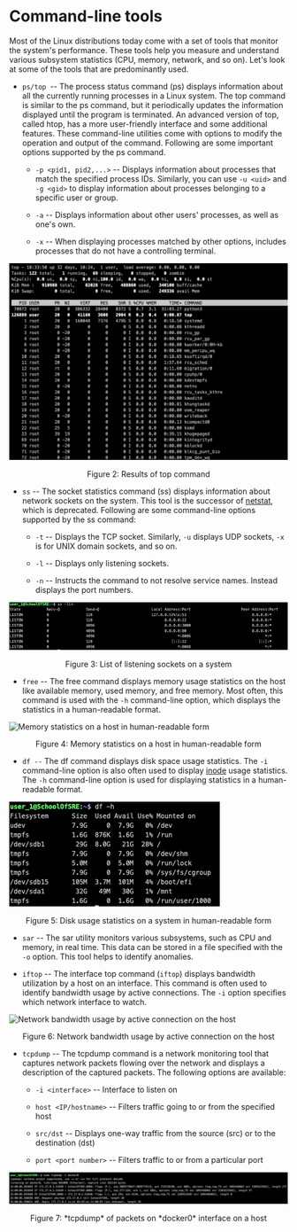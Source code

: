 ##

# Command-line tools
Most of the Linux distributions today come with a set of tools that
monitor the system's performance. These tools help you measure and
understand various subsystem statistics (CPU, memory, network, and so
on). Let's look at some of the tools that are predominantly used.

-   `ps/top `-- The process status command (ps) displays information
     about all the currently running processes in a Linux system. The
     top command is similar to the ps command, but it periodically
     updates the information displayed until the program is terminated.
     An advanced version of top, called htop, has a more user-friendly
     interface and some additional features. These command-line
     utilities come with options to modify the operation and output of
     the command. Following are some important options supported by the
     ps command.

    -   `-p <pid1, pid2,...>` -- Displays information about processes
         that match the specified process IDs. Similarly, you can use
         `-u <uid>` and `-g <gid>` to display information about
         processes belonging to a specific user or group.

    -   `-a` -- Displays information about other users' processes, as well
         as one's own.

    -   `-x` -- When displaying processes matched by other options,
         includes processes that do not have a controlling terminal.

 ![Results of top command](images/image12.png) 
 <p align="center"> Figure 2: Results of top command </p>

-   `ss` -- The socket statistics command (ss) displays information
     about network sockets on the system. This tool is the successor of
     [netstat](https://man7.org/linux/man-pages/man8/netstat.8.html),
     which is deprecated. Following are some command-line options
     supported by the ss command:

    -   `-t` -- Displays the TCP socket. Similarly, `-u` displays UDP
         sockets, `-x` is for UNIX domain sockets, and so on.

    -   `-l` -- Displays only listening sockets.

    -   `-n` -- Instructs the command to not resolve service names.
         Instead displays the port numbers.

![List of listening sockets on a system](images/image8.png) <p align="center"> Figure
3: List of listening sockets on a system </p>

-   `free` -- The free command displays memory usage statistics on the
     host like available memory, used memory, and free memory. Most often,
     this command is used with the `-h` command-line option, which
     displays the statistics in a human-readable format.

![Memory
   statistics on a host in human-readable form](images/image6.png) 
<p align="center"> Figure 4: Memory statistics on a host in human-readable form </p>

-   `df --` The df command displays disk space usage statistics. The
     `-i` command-line option is also often used to display
     [inode](https://en.wikipedia.org/wiki/Inode) usage
     statistics. The `-h` command-line option is used for displaying
     statistics in a human-readable format.

![Disk usage statistics on a system in human-readable form](images/image9.png) 
<p align="center"> Figure 5:
 Disk usage statistics on a system in human-readable form </p>

-   `sar` -- The sar utility monitors various subsystems, such as CPU
     and memory, in real time. This data can be stored in a file
     specified with the `-o` option. This tool helps to identify
     anomalies.

-   `iftop` -- The interface top command (`iftop`) displays bandwidth
     utilization by a host on an interface. This command is often used
     to identify bandwidth usage by active connections. The `-i` option
     specifies which network interface to watch.

![Network bandwidth usage by
  active connection on the host](images/image2.png) 
  <p align="center"> Figure 6: Network bandwidth usage by
active connection on the host </p>

-   `tcpdump` -- The tcpdump command is a network monitoring tool that
     captures network packets flowing over the network and displays a
     description of the captured packets. The following options are
     available:

    -   `-i <interface>` -- Interface to listen on

    -   `host <IP/hostname>` -- Filters traffic going to or from the
         specified host

    -   `src/dst` -- Displays one-way traffic from the source (src) or to
         the destination (dst)

    -   `port <port number>` -- Filters traffic to or from a particular
         port

![tcpdump of packets on an interface](images/image10.png) 
<p align="center"> Figure 7: *tcpdump* of packets on *docker0*
interface on a host </p>